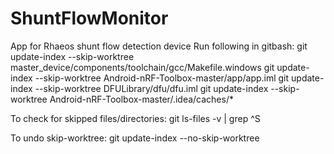 # ShuntFlowMonitor
App for Rhaeos shunt flow detection device
Run following in gitbash:
git update-index --skip-worktree master_device/components/toolchain/gcc/Makefile.windows
git update-index --skip-worktree Android-nRF-Toolbox-master/app/app.iml
git update-index --skip-worktree DFULibrary/dfu/dfu.iml
git update-index --skip-worktree Android-nRF-Toolbox-master/.idea/caches/*

To check for skipped files/directories:
git ls-files -v | grep ^S

To undo skip-worktree:
git update-index --no-skip-worktree
